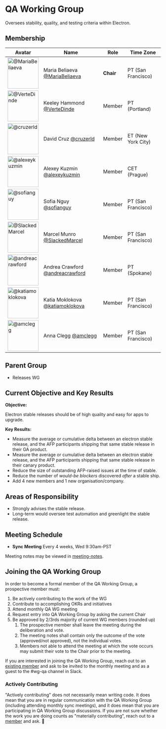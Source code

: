# QA Working Group

Oversees stability, quality, and testing criteria within Electron.

## Membership

| Avatar| Name | Role | Time Zone |
| ----------------- | ----------------- | ----------------- | ----------------- |
| <img src="https://github.com/MariaBeliaeva.png" width=100 alt="@MariaBeliaeva">  | Maria Beliaeva [@MariaBeliaeva](https://github.com/MariaBeliaeva)| **Chair** | PT (San Francisco) |
| <img src="https://github.com/VerteDinde.png" width=100 alt="@VerteDinde">  | Keeley Hammond [@VerteDinde](https://github.com/VerteDinde) | Member | PT (Portland) |
| <img src="https://github.com/cruzerld.png" width=100 alt="@cruzerld">  | David Cruz [@cruzerld](https://github.com/cruzerld) | Member | ET (New York City) |
| <img src="https://github.com/alexeykuzmin.png" width=100 alt="@alexeykuzmin">  | Alexey Kuzmin [@alexeykuzmin](https://github.com/alexeykuzmin) | Member | CET (Prague) |
| <img src="https://github.com/sofianguy.png" width=100 alt="@sofianguy"> | Sofia Nguy [@sofianguy](https://github.com/sofianguy) | Member | PT (San Francisco) |
| <img src="https://github.com/SlackedMarcel.png" width=100 alt="@SlackedMarcel"> | Marcel Munro [@SlackedMarcel](https://github.com/SlackedMarcel) | Member | PT (San Francisco) |
| <img src="https://github.com/andreacrawford.png" width=100 alt="@andreacrawford"> | Andrea Crawford [@andreacrawford](https://github.com/andreacrawford) | Member | PT (Spokane) |
| <img src="https://github.com/katiamoklokova.png" width=100 alt="@katiamoklokova"> | Katia Moklokova [@katiamoklokova](https://github.com/katiamoklokova) | Member | PT (San Francisco) |
| <img src="https://github.com/amclegg.png" width=100 alt="@amclegg"> | Anna Clegg [@amclegg](https://github.com/amclegg) | Member | PT (San Francisco) |

## Parent Group

* Releases WG

## Current Objective and Key Results

**Objective:**

Electron stable releases should be of high quality and easy for apps to upgrade.

**Key Results:**
* Measure the average or cumulative delta between an electron stable release, and the AFP participants shipping that same stable release in their GA product.
* Measure the average or cumulative delta between an electron stable release, and the AFP participants shipping that same stable release in their canary product.
* Reduce the size of outstanding AFP-raised issues at the time of stable.
* Reduce the number of _would-be blockers_ discovered _after_ a stable ship.
* Add 4 new members and 1 new organisation/company.

## Areas of Responsibility

* Strongly advises the stable release.
* Long-term would oversee test automation and greenlight the stable release.

## Meeting Schedule

* **Sync Meeting** Every 4 weeks, Wed 9:30am-PST

Meeting notes may be viewed in [meeting-notes](meeting-notes).

## Joining the QA Working Group

In order to become a formal member of the QA Working Group, a prospective member must:

1. Be actively contributing to the work of the WG
2. Contribute to accomplishing OKRs and initiatives
3. Attend monthly QA WG meeting
4. Request entry into QA Working Group by asking the current Chair
5. Be approved by 2/3rds majority of current WG members (rounded up)
    1. The prospective member shall leave the meeting during the deliberation and vote.
    1. The meeting notes shall contain only the outcome of the vote (approved/not approved), not the individual votes.
    1. Members not able to attend the meeting at which the vote occurs may submit their vote to the Chair prior to the meeting.

If you are interested in joining the QA Working Group, reach out to an [existing member](#membership) and ask to be invited to the monthly meeting and as a guest to the #wg-qa channel in Slack.

### Actively Contributing

"Actively contributing" does not necessarily mean writing code. It does mean that you are in regular communication with the QA Working Group (including attending monthly sync meetings), and it does mean that you are participating in QA Working Group discussions. If you are not sure whether the work you are doing counts as "materially contributing", reach out to a [member](#membership) and ask. 🙂
